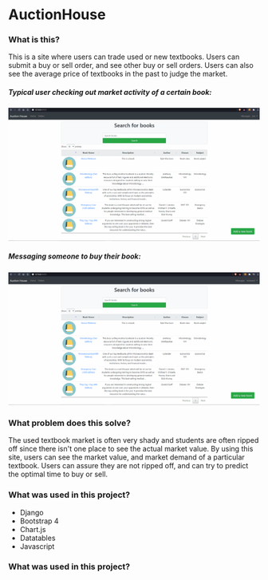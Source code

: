 # AuctionHouse

### What is this?
This is a site where users can trade used or new textbooks. Users can submit a buy or sell order, and see other buy or sell orders.
Users can also see the average price of textbooks in the past to judge the market. 

##### Typical user checking out market activity of a certain book:
![me](https://github.com/jyywong/AuctionHouse/blob/master/Gifs/AH_Stats.gif)

##### Messaging someone to buy their book:
![me](https://github.com/jyywong/AuctionHouse/blob/master/Gifs/AH_Messages.gif)

### What problem does this solve?
The used textbook market is often very shady and students are often ripped off since there isn't one place to see the actual market value. By using this site,
users can see the market value, and market demand of a particular textbook. Users can assure they are not ripped off, and can try to predict the optimal time to buy or sell.

### What was used in this project?
- Django
- Bootstrap 4
- Chart.js
- Datatables
- Javascript

### What was used in this project?
